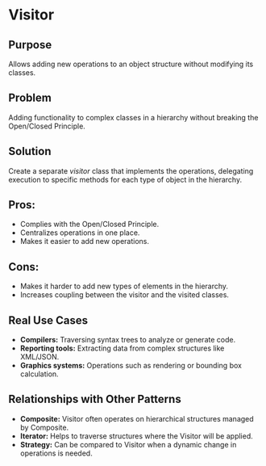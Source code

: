# **Visitor**

## **Purpose**

Allows adding new operations to an object structure without modifying its classes.

## **Problem**

Adding functionality to complex classes in a hierarchy without breaking the Open/Closed Principle.

## **Solution**

Create a separate _visitor_ class that implements the operations, delegating execution to specific methods for each type of object in the hierarchy.

## **Pros:**

- Complies with the Open/Closed Principle.
- Centralizes operations in one place.
- Makes it easier to add new operations.

## **Cons:**

- Makes it harder to add new types of elements in the hierarchy.
- Increases coupling between the visitor and the visited classes.

## **Real Use Cases**

- **Compilers:** Traversing syntax trees to analyze or generate code.
- **Reporting tools:** Extracting data from complex structures like XML/JSON.
- **Graphics systems:** Operations such as rendering or bounding box calculation.

## **Relationships with Other Patterns**

- **Composite:** Visitor often operates on hierarchical structures managed by Composite.
- **Iterator:** Helps to traverse structures where the Visitor will be applied.
- **Strategy:** Can be compared to Visitor when a dynamic change in operations is needed.
